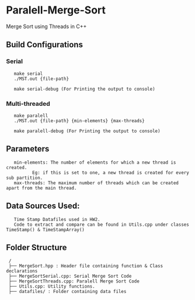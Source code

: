 # Paralell-Merge-Sort
Merge Sort using Threads in C++

## Build Configurations

### Serial

       make serial
       ./MST.out {file-path}

       make serial-debug (For Printing the output to console)

### Multi-threaded

       make paralell
       ./MST.out {file-path} {min-elements} {max-threads}

       make paralell-debug (For Printing the output to console)

## Parameters
       
       min-elements: The number of elements for which a new thread is created. 
              Eg: if this is set to one, a new thread is created for every sub partition.
       max-threads: The maximum number of threads which can be created apart from the main thread.

## Data Sources Used:
       
       Time Stamp Datafiles used in HW2.
       Code to extract and compare can be found in Utils.cpp under classes TimeStamp() & TimeStampArray()

## Folder Structure
     
     /
     ├── MergeSort.hpp : Header file containing function & Class declarations
     ├── MergeSortSerial.cpp: Serial Merge Sort Code
     ├── MergeSortThreads.cpp: Paralell Merge Sort Code
     ├── Utils.cpp: Utility functions.
     ├── datafiles/ : Folder containing data files 

